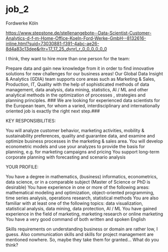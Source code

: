 # job_2
Fordwerke Köln

https://www.stepstone.de/stellenangebote--Data-Scientist-Customer-Analytics-d-f-m-Home-Office-Koeln-Ford-Werke-GmbH--8132616-inline.html?suid=73030881-f391-4abc-ae26-8d4a83c13dee&rltr=17_17_25_dynrl_r_0_0_0_0_0_0

I think, they want to hire more than one person for the team:

Prepare data and gain new knowledge from it in order to find innovative solutions for new challenges for our business areas! Our Global Data Insight & Analytics (GDIA) team supports core areas such as Marketing & Sales, Production, IT, Quality with the help of sophisticated methods of data management, data analysis, data mining, statistics, AI / ML and other analytical methods in the optimization of processes , strategies and planning principles. ### We are looking for experienced data scientists for the European team, for whom a varied, interdisciplinary and internationally oriented job is exactly the right next step.###

KEY RESPONSIBILITIES:

You will analyze customer behavior, marketing activities, mobility & sustainability preferences, quality and guarantee data, and examine and optimize business processes in the marketing & sales area.
You will develop econometric models and use your analyzes to provide the basis for planning, e.g. for marketing campaigns and pricing
You support long-term corporate planning with forecasting and scenario analysis

YOUR PROFILE:

You have a degree in mathematics, (business) informatics, econometrics, data science, or in a comparable subject (Master of Science or PhD is desirable)
You have experience in one or more of the following areas: mathematical modeling and optimization, object-oriented programming, time series analysis, operations research, statistical methods
You are also familiar with at least one of the following topics: data visualization, statistical analysis, data mining, data protection, AI / ML
You have gained experience in the field of marketing, marketing research or online marketing
You have a very good command of both written and spoken English

Skills requirements on understanding business or domain are rather low, I guess. Also communication skills and skills for project management are mentioned nowhere. So, maybe they take them for granted...
What do you think?
